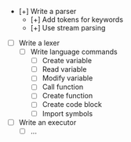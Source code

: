 - [+] Write a parser
	- [+] Add tokens for keywords
	- [+] Use stream parsing
- [ ] Write a lexer
	- [ ] Write language commands
		- [ ] Create variable
		- [ ] Read variable
		- [ ] Modify variable
		- [ ] Call function
		- [ ] Create function
		- [ ] Create code block
		- [ ] Import symbols
- [ ] Write an executor
	- [ ] ...